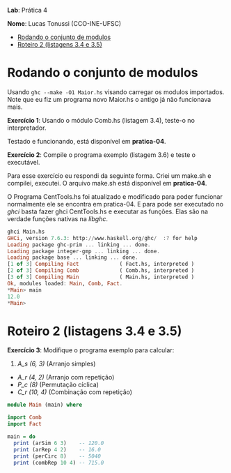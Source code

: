__Lab__: Prática 4

__Nome__: Lucas Tonussi (CCO-INE-UFSC)

<div class="toc">
<ul>
<li><a href="#rodando-o-conjunto-de-modulos">Rodando o conjunto de modulos</a></li>
<li><a href="#roteiro-2-listagens-34-e-35">Roteiro 2 (listagens 3.4 e 3.5)</a></li>
</ul>
</div>

# Rodando o conjunto de modulos

Usando `ghc --make -O1 Maior.hs` visando carregar os modulos importados. Note
que eu fiz um programa novo Maior.hs o antigo já não funcionava mais.

__Exercício 1__: Usando o módulo Comb.hs (listagem 3.4), teste-o no interpretador.

Testado e funcionando, está disponível em __pratica-04__.

__Exercício 2__: Compile o programa exemplo (listagem 3.6) e teste o executável.

Para esse exercício eu respondi da seguinte forma. Criei um make.sh e
compilei, executei. O arquivo make.sh está disponível em __pratica-04__.

O Programa CentTools.hs foi atualizado e modificado para poder funcionar
normalmente ele se encontra em pratica-04. E para pode ser executado no _ghci_
basta fazer ghci CentTools.hs e executar as funções. Elas são na verdade funções nativas na _libghc_.

```haskell
ghci Main.hs
GHCi, version 7.6.3: http://www.haskell.org/ghc/  :? for help
Loading package ghc-prim ... linking ... done.
Loading package integer-gmp ... linking ... done.
Loading package base ... linking ... done.
[1 of 3] Compiling Fact             ( Fact.hs, interpreted )
[2 of 3] Compiling Comb             ( Comb.hs, interpreted )
[3 of 3] Compiling Main             ( Main.hs, interpreted )
Ok, modules loaded: Main, Comb, Fact.
*Main> main
12.0
*Main>
```

# Roteiro 2 (listagens 3.4 e 3.5)

__Exercício 3__: Modifique o programa exemplo para calcular:

1. _A_s (6, 3)_ (Arranjo simples)
* _A_r (4, 2)_ (Arranjo com repetição)
* _P_c (8)_ (Permutação cíclica)
* _C_r (10, 4)_ (Combinação com repetição)


```haskell
module Main (main) where

import Comb
import Fact

main = do
  print (arSim 6 3)    -- 120.0
  print (arRep 4 2)    -- 16.0
  print (perCirc 8)    -- 5040
  print (combRep 10 4) -- 715.0
```

